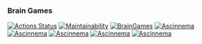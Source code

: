 ### Brain Games
[![Actions Status](https://github.com/Nemial/frontend-project-lvl1/workflows/hexlet-check/badge.svg)](https://github.com/Nemial/frontend-project-lvl1/actions)
[![Maintainability](https://api.codeclimate.com/v1/badges/44ef202a19336720694d/maintainability)](https://codeclimate.com/github/Nemial/frontend-project-lvl1/maintainability)
[![BrainGames](https://github.com/Nemial/frontend-project-lvl1/actions/workflows/nodejs.yml/badge.svg)](https://github.com/Nemial/frontend-project-lvl1/actions/workflows/nodejs.yml)
[![Ascinnema](https://asciinema.org/a/cguUCgjLoGdmX2TT2888sP2jx.png)](https://asciinema.org/a/cguUCgjLoGdmX2TT2888sP2jx)
[![Ascinnema](https://asciinema.org/a/bXrDUqeTCmdnzfpE5UBPhfm21.png)](https://asciinema.org/a/bXrDUqeTCmdnzfpE5UBPhfm21)
[![Ascinnema](https://asciinema.org/a/GOH9GqOsj2rMLnGkDWst2Pllg.png)](https://asciinema.org/a/GOH9GqOsj2rMLnGkDWst2Pllg)
[![Ascinnema](https://asciinema.org/a/2Xn8f94ZjUIAod3X1oPqhWBVz.png)](https://asciinema.org/a/2Xn8f94ZjUIAod3X1oPqhWBVz)
[![Ascinnema](https://asciinema.org/a/C5mBtjxyvbipGYxJVFJz8eHMY.png)](https://asciinema.org/a/C5mBtjxyvbipGYxJVFJz8eHMY)

